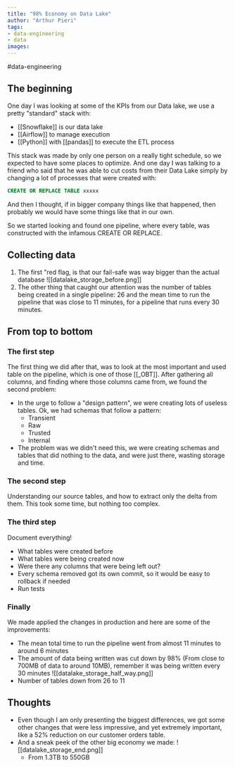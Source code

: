 ```yaml
---
title: "98% Economy on Data Lake"
author: "Arthur Pieri"
tags: 
- data-engineering
- data
images: 
---
```

#data-engineering 
## The beginning

One day I was looking at some of the KPIs from our Data lake, we use a pretty "standard" stack with:

- [[Snowflake]] is our data lake
- [[Airflow]] to manage execution
- [[Python]] with [[pandas]] to execute the ETL process

This stack was made by only one person on a really tight schedule, so we expected to have some places to optimize. And one day I was talking to a friend who said that he was able to cut costs from their Data Lake simply by changing a lot of processes  that were created with:

```sql
CREATE OR REPLACE TABLE xxxxx
```

And then I thought, if in bigger company things like that happened, then probably we would have some things like that in our own.

So we started looking and found one pipeline, where every table, was constructed with the infamous CREATE OR REPLACE.

## Collecting data
1. The first "red flag, is that our fail-safe was way bigger than the actual database
![[datalake_storage_before.png]]
2. The other thing that caught our attention was the number of tables being created in a single pipeline: 26 and the mean time to run the pipeline that was close to 11 minutes, for a pipeline that runs every 30 minutes.

## From top to bottom
### The first step
The first thing we did after that, was to look at the most important and used table on the pipeline, which is one of those [[_OBT]]. 
After gathering all columns, and finding where those columns came from, we found the second problem:
- In the urge to follow a "design pattern", we were creating lots of useless tables. Ok, we had schemas that follow a pattern:
	- Transient
	- Raw
	- Trusted
	- Internal
- The problem was we didn't need this, we were creating schemas and tables that did nothing to the data, and were just there, wasting storage and time.

### The second step
Understanding our source tables, and how to extract only the delta from them. This took some time, but nothing too complex.

### The third step
Document everything!
- What tables were created before
- What tables were being created now
- Were there any columns that were being left out?
- Every schema removed got its own commit, so it would be easy to rollback if needed
- Run tests

### Finally
We made applied the changes in production and here are some of the improvements:
- The mean total time to run the pipeline went from almost 11 minutes to around 6 minutes
- The amount of data being written was cut down by 98% (From close to 700MB of data to around 10MB), remember it was being written every 30 minutes
![[datalake_storage_half_way.png]]
- Number of tables down from 26 to 11

## Thoughts
- Even though I am only presenting the biggest differences, we got some other changes that were less impressive, and yet extremely important, like a 52% reduction on our customer orders table.
- And a sneak peek of the other big economy we made:
![[datalake_storage_end.png]]
	- From 1.3TB to 550GB